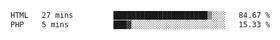 <!--START_SECTION:waka-->

```txt
HTML   27 mins         █████████████████████▒░░░   84.67 %
PHP    5 mins          ███▓░░░░░░░░░░░░░░░░░░░░░   15.33 %
```

<!--END_SECTION:waka-->
